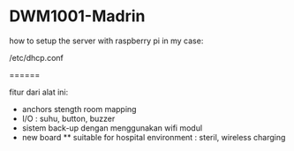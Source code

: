 # DWM1001-Madrin
 
how to setup the server with raspberry pi
in my case:

/etc/dhcp.conf

======

fitur dari alat ini:
 * anchors stength room mapping
 * I/O : suhu, button, buzzer
 * sistem back-up dengan menggunakan wifi modul
 * new board
 ** suitable for hospital environment : steril, wireless charging
